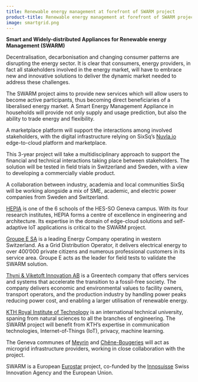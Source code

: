 ```yaml
---
title: Renewable energy management at forefront of SWARM project
product-title: Renewable energy management at forefront of SWARM project
image: smartgrid.png
---
```


**Smart and Widely-distributed Appliances for Renewable energy Management (SWARM)**

Decentralisation, decarbonisation and changing consumer patterns are disrupting the energy sector. It is clear that consumers, energy providers, in fact all stakeholders involved in the energy market, will have to embrace new and innovative solutions to deliver the dynamic market needed to address these challenges.

The SWARM project aims to provide new services which will allow users to become active participants, thus becoming direct beneficiaries of a liberalised energy market. A Smart Energy Management Appliance in households will provide not only supply and usage prediction, but also the ability to trade energy and flexibility.

A marketplace platform will support the interactions among involved stakeholders, with the digital infrastructure relying on SixSq’s [Nuvla.io](https://nuvla.io/) edge-to-cloud platform and marketplace.

This 3-year project will take a multidisciplinary approach to support the financial and technical interactions taking place between stakeholders. The solution will be tested in field trials in Switzerland and Sweden, with a view to developing a commercially viable product.

A collaboration between industry, academia and local communities
SixSq will be working alongside a mix of SME, academic, and electric power companies from Sweden and Switzerland.

[HEPIA](https://www.hesge.ch/hepia/) is one of the 6 schools of the HES-SO Geneva campus. With its four research institutes, HEPIA forms a centre of excellence in engineering and architecture. Its expertise in the domain of edge-cloud solutions and self-adaptive IoT applications is critical to the SWARM project.

[Groupe E SA](https://www.groupe-e.ch/fr) is a leading Energy Company operating in western Switzerland. As a Grid Distribution Operator, it delivers electrical energy to over 400’000 private citizens and numerous professional customers in its service area. Groupe E acts as the leader for field tests to validate the SWARM solution.

[Thyni & Viketoft Innovation AB](https://tvinn.se/) is a Greentech company that offers services and systems that accelerate the transition to a fossil-free society. The company delivers economic and environmental values to facility owners, transport operators, and the production industry by handling power peaks reducing power cost, and enabling a larger utilisation of renewable energy.

[KTH Royal Institute of Technology](https://www.kth.se/en) is an international technical university, spaning from natural sciences to all the branches of engineering. The SWARM project will benefit from KTH’s expertise in communication technologies, Internet-of-Things (IoT), privacy, machine learning.

The Geneva communes of [Meyrin](https://www.meyrin.ch/fr) and [Chêne-Bougeries](https://www.chene-bougeries.ch/accueil/) will act as microgrid infrastructure providers, working in close collaboration with the project.

SWARM is a European [Eurostar](https://www.eurekanetwork.org/eurostars-select-country/) project, co-funded by the [Innosuisse](https://www.innosuisse.ch/inno/en/home.html) Swiss Innovation Agency and the European Union.